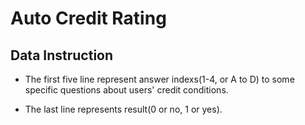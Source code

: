 # Auto Credit Rating

## Data Instruction

* The first five line represent answer indexs(1-4, or A to D) to some specific questions about users' credit conditions.

* The last line represents result(0 or no, 1 or yes).
